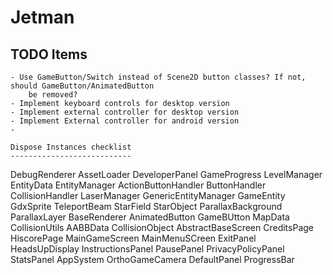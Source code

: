 # Jetman

TODO Items
----------

    - Use GameButton/Switch instead of Scene2D button classes? If not, should GameButton/AnimatedButton
        be removed?
    - Implement keyboard controls for desktop version
    - Implement external controller for desktop version
    - Implement External controller for android version
    -     

    Dispose Instances checklist
    ---------------------------
    
   DebugRenderer
   AssetLoader
   DeveloperPanel
   GameProgress
   LevelManager
   EntityData
   EntityManager
   ActionButtonHandler
   ButtonHandler
   CollisionHandler
   LaserManager
   GenericEntityManager
   GameEntity
   GdxSprite
   TeleportBeam
   StarField
   StarObject
   ParallaxBackground
   ParallaxLayer
   BaseRenderer
   AnimatedButton
   GameBUtton
   MapData
   CollisionUtils
   AABBData
   CollisionObject
   AbstractBaseScreen
   CreditsPage
   HiscorePage
   MainGameScreen
   MainMenuSCreen
   ExitPanel
   HeadsUpDisplay
   InstructionsPanel
   PausePanel
   PrivacyPolicyPanel
   StatsPanel
   AppSystem
   OrthoGameCamera
   DefaultPanel
   ProgressBar

    
